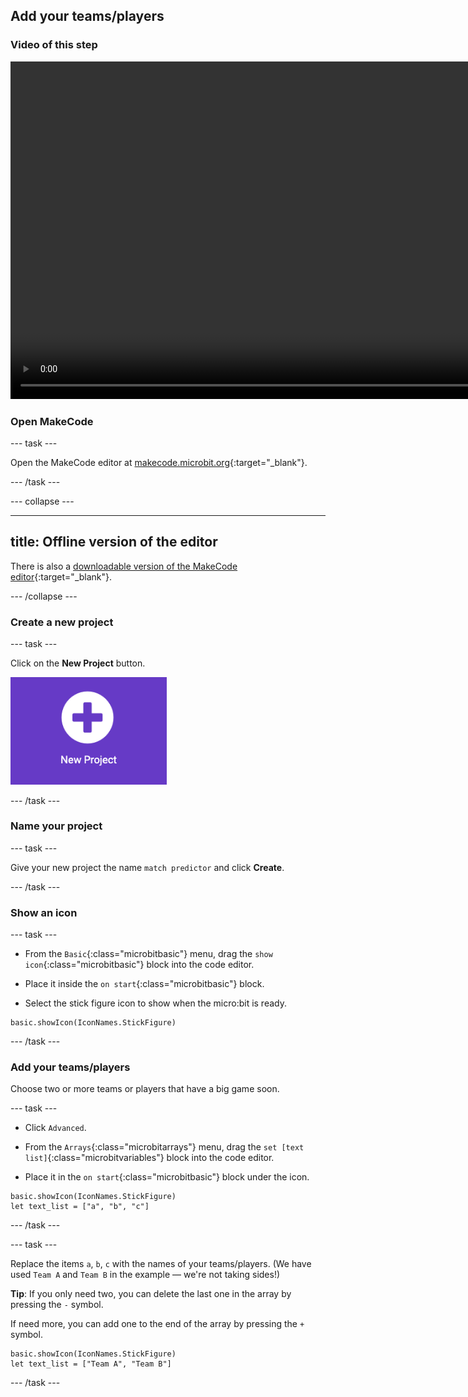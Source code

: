 ## Add your teams/players

### Video of this step

<video width="960" height="540" controls>
  <source src="images/part1.mp4" type="video/mp4" alt="A video walkthrough of this step">
Your browser does not support the video tag.
</video>

### Open MakeCode

--- task ---

Open the MakeCode editor at [makecode.microbit.org](https://makecode.microbit.org){:target="_blank"}.

--- /task ---

--- collapse ---

---
title: Offline version of the editor
---

There is also a [downloadable version of the MakeCode editor](https://makecode.microbit.org/offline-app){:target="_blank"}.

--- /collapse ---

### Create a new project

--- task ---

Click on the **New Project** button.

<img src="images/new-project-button.png" alt="The New Project button inside MakeCode." width="250"/>

--- /task ---

### Name your project

--- task ---

Give your new project the name `match predictor` and click **Create**.

--- /task --- 

### Show an icon

--- task ---

- From the `Basic`{:class="microbitbasic"} menu, drag the `show icon`{:class="microbitbasic"} block into the code editor. 
  
- Place it inside the  `on start`{:class="microbitbasic"} block. 

- Select the stick figure icon to show when the micro:bit is ready.

```microbit
basic.showIcon(IconNames.StickFigure)
```
--- /task ---

### Add your teams/players

Choose two or more teams or players that have a big game soon.

--- task ---
  
- Click `Advanced`. 

- From the `Arrays`{:class="microbitarrays"} menu, drag the `set [text list]`{:class="microbitvariables"} block into the code editor. 

- Place it in the `on start`{:class="microbitbasic"} block under the icon.

```microbit
basic.showIcon(IconNames.StickFigure)
let text_list = ["a", "b", "c"]
```

--- /task ---

--- task ---

Replace the items `a`, `b`, `c` with the names of your teams/players. 
(We have used `Team A` and `Team B` in the example — we're not taking sides!)

**Tip**: If you only need two, you can delete the last one in the array by pressing the `-` symbol. 

If need more, you can add one to the end of the array by pressing the `+` symbol. 

```microbit
basic.showIcon(IconNames.StickFigure)
let text_list = ["Team A", "Team B"]
```

--- /task ---
